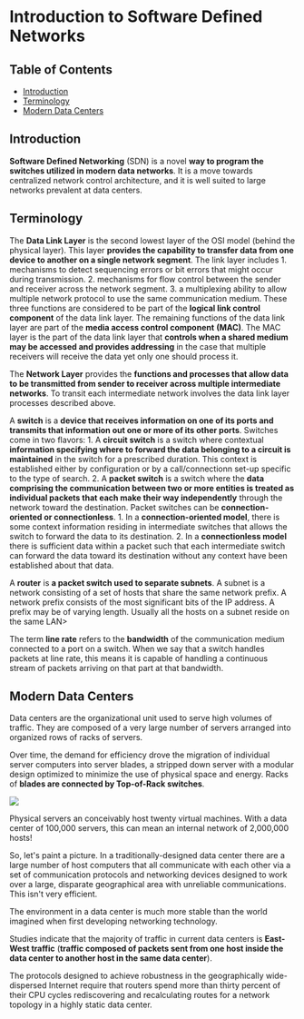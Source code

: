# Introduction to Software Defined Networks

## Table of Contents
* [Introduction](#introduction)
* [Terminology](#terminology)
* [Modern Data Centers](#modern-data-centers)

## Introduction

**Software Defined Networking** (SDN) is a novel **way to program the switches utilized in modern data networks**. It is a move towards centralized network control architecture, and it is well suited to large networks prevalent at data centers.

## Terminology

The **Data Link Layer** is the second lowest layer of the OSI model (behind the physical layer). This layer **provides the capability to transfer data from one device to another on a single network segment**. The link layer includes
    1. mechanisms to detect sequencing errors or bit errors that might occur during transmission.
    2. mechanisms for flow control between the sender and receiver across the network segment.
    3. a multiplexing ability to allow multiple network protocol to use the same communication medium.
These three functions are considered to be part of the **logical link control component** of the data link layer. The remaining functions of the data link layer are part of the **media access control component** **(MAC)**. The MAC layer is the part of the data link layer that **controls when a shared medium may be accessed and provides addressing** in the case that multiple receivers will receive the data yet only one should process it.

The **Network Layer** provides the **functions and processes that allow data to be transmitted from sender to receiver across multiple intermediate networks**. To transit each intermediate network involves the data link layer processes described above.

A **switch** is a **device that receives information on one of its ports and transmits that information out one or more of its other ports**. Switches come in two flavors:
    1. A **circuit switch** is a switch where contextual **information specifying where to forward the data belonging to a circuit is maintained** in the switch for a prescribed duration. This context is established either by configuration or by a call/connectionn set-up specific to the type of search.
    2. A **packet switch** is a switch where the **data comprising the communication between two or more entities is treated as individual packets that each make their way independently** through the network toward the destination. Packet switches can be **connection-oriented or connectionless**.
        1. In a **connection-oriented model**, there is some context information residing in intermediate switches that allows the switch to forward the data to its destination.
        2. In a **connectionless model** there is sufficient data within a packet such that each intermediate switch can forward the data toward its destination without any context have been established about that data.

A **router** is **a packet switch used to separate subnets**. A subnet is a network consisting of a set of hosts that share the same network prefix. A network prefix consists of the most significant bits of the IP address. A prefix may be of varying length. Usually all the hosts on a subnet reside on the same LAN>

The term **line rate** refers to the **bandwidth** of the communication medium connected to a port on a switch. When we say that a switch handles packets at line rate, this means it is capable of handling a continuous stream of packets arriving on that part at that bandwidth.

## Modern Data Centers

Data centers are the organizational unit used to serve high volumes of traffic. They are composed of a very large number of servers arranged into organized rows of racks of servers. 

Over time, the demand for efficiency drove the migration of individual server computers into server blades, a stripped down server with a modular design optimized to minimize the use of physical space and energy. Racks of **blades are connected by Top-of-Rack switches**.

<img src="/resources/data-center-network-topology.png">

Physical servers an conceivably host twenty virtual machines. With a data center of 100,000 servers, this can mean an internal network of 2,000,000 hosts!

So, let's paint a picture. In a traditionally-designed data center there are a large number of host computers that all communicate with each other via a set of communication protocols and networking devices designed to work over a large, disparate geographical area with unreliable communications. This isn't very efficient. 

The environment in a data center is much more stable than the world imagined when first developing networking technology.

Studies indicate that the majority of traffic in current data centers is **East-West traffic** (**traffic composed of packets sent from one host inside the data center to another host in the same data center**).

The protocols designed to achieve robustness in the geographically wide-dispersed Internet require that routers spend more than thirty percent of their CPU cycles rediscovering and recalculating routes for a network topology in a highly static data center.